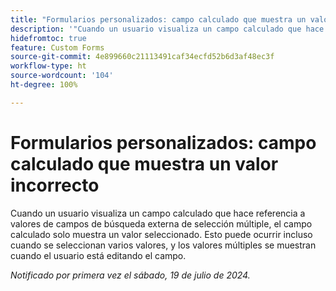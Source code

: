 ```yaml
---
title: "Formularios personalizados: campo calculado que muestra un valor incorrecto"
description: '"Cuando un usuario visualiza un campo calculado que hace referencia a valores de campo de búsqueda externa de selección múltiple, el campo calculado solo muestra un valor seleccionado. Esto puede ocurrir incluso cuando se seleccionan varios valores, y los valores múltiples se muestran cuando el usuario está editando el campo".'
hidefromtoc: true
feature: Custom Forms
source-git-commit: 4e899660c21113491caf34ecfd52b6d3af48ec3f
workflow-type: ht
source-wordcount: '104'
ht-degree: 100%

---
```



# Formularios personalizados: campo calculado que muestra un valor incorrecto

Cuando un usuario visualiza un campo calculado que hace referencia a valores de campos de búsqueda externa de selección múltiple, el campo calculado solo muestra un valor seleccionado. Esto puede ocurrir incluso cuando se seleccionan varios valores, y los valores múltiples se muestran cuando el usuario está editando el campo.

_Notificado por primera vez el sábado, 19 de julio de 2024._
